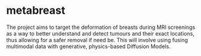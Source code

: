 # metabreast
The project aims to target the deformation of breasts during MRI screenings as a way to better understand and detect tumours and their exact locations, thus allowing for a safer removal if need be. This will involve using fusing multimodal data with generative, physics-based Diffusion Models.

